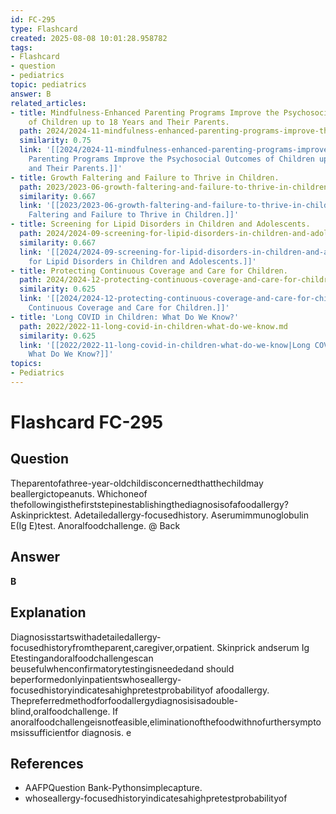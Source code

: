 ```yaml
---
id: FC-295
type: Flashcard
created: 2025-08-08 10:01:28.958782
tags:
- Flashcard
- question
- pediatrics
topic: pediatrics
answer: B
related_articles:
- title: Mindfulness-Enhanced Parenting Programs Improve the Psychosocial Outcomes
    of Children up to 18 Years and Their Parents.
  path: 2024/2024-11-mindfulness-enhanced-parenting-programs-improve-the-psychoso.md
  similarity: 0.75
  link: '[[2024/2024-11-mindfulness-enhanced-parenting-programs-improve-the-psychoso|Mindfulness-Enhanced
    Parenting Programs Improve the Psychosocial Outcomes of Children up to 18 Years
    and Their Parents.]]'
- title: Growth Faltering and Failure to Thrive in Children.
  path: 2023/2023-06-growth-faltering-and-failure-to-thrive-in-children.md
  similarity: 0.667
  link: '[[2023/2023-06-growth-faltering-and-failure-to-thrive-in-children|Growth
    Faltering and Failure to Thrive in Children.]]'
- title: Screening for Lipid Disorders in Children and Adolescents.
  path: 2024/2024-09-screening-for-lipid-disorders-in-children-and-adolescents.md
  similarity: 0.667
  link: '[[2024/2024-09-screening-for-lipid-disorders-in-children-and-adolescents|Screening
    for Lipid Disorders in Children and Adolescents.]]'
- title: Protecting Continuous Coverage and Care for Children.
  path: 2024/2024-12-protecting-continuous-coverage-and-care-for-children.md
  similarity: 0.625
  link: '[[2024/2024-12-protecting-continuous-coverage-and-care-for-children|Protecting
    Continuous Coverage and Care for Children.]]'
- title: 'Long COVID in Children: What Do We Know?'
  path: 2022/2022-11-long-covid-in-children-what-do-we-know.md
  similarity: 0.625
  link: '[[2022/2022-11-long-covid-in-children-what-do-we-know|Long COVID in Children:
    What Do We Know?]]'
topics:
- Pediatrics
---
```


# Flashcard FC-295

## Question

Theparentofathree-year-oldchildisconcernedthatthechildmay beallergictopeanuts. Whichoneof thefollowingisthefirststepinestablishingthediagnosisofafoodallergy? Askinpricktest. Adetailedallergy-focusedhistory. Aserumimmunoglobulin E(Ig E)test. Anoralfoodchallenge. @ Back

## Answer

**B**

## Explanation

Diagnosisstartswithadetailedallergy-focusedhistoryfromtheparent,caregiver,orpatient. Skinprick andserum Ig Etestingandoralfoodchallengescan beusefulwhenconfirmatorytestingisneededand should beperformedonlyinpatientswhoseallergy-focusedhistoryindicatesahighpretestprobabilityof afoodallergy. Thepreferredmethodforfoodallergydiagnosisisadouble-blind,oralfoodchallenge. If anoralfoodchallengeisnotfeasible,eliminationofthefoodwithnofurthersymptomsissufficientfor diagnosis. e

## References

- AAFPQuestion Bank-Pythonsimplecapture.
- whoseallergy-focusedhistoryindicatesahighpretestprobabilityof

